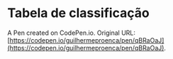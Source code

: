 # Tabela de classificação

A Pen created on CodePen.io. Original URL: [https://codepen.io/guilhermeproenca/pen/qBRaOaJ](https://codepen.io/guilhermeproenca/pen/qBRaOaJ).


